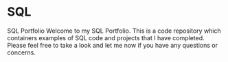 # SQL
SQL Portfolio
Welcome to my SQL Portfolio. This is a code repository which containers examples of SQL code and projects that I have completed. Please feel free to take a look and let me now if you have any questions or concerns.
